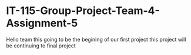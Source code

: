 # IT-115-Group-Project-Team-4-Assignment-5

Hello team
this going to be the begining of our first project
this project will be continuing to final project